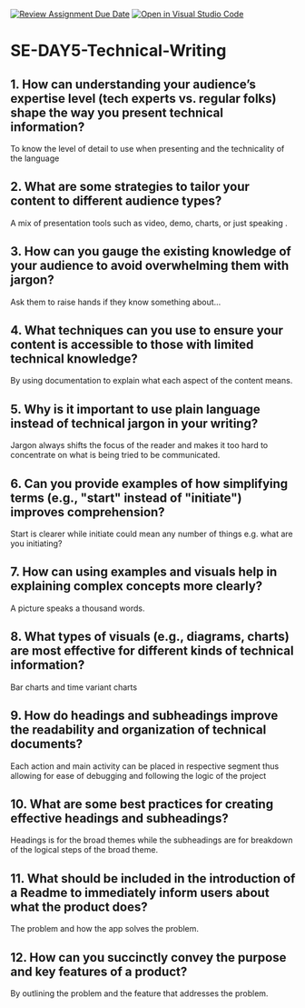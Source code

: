 [![Review Assignment Due Date](https://classroom.github.com/assets/deadline-readme-button-22041afd0340ce965d47ae6ef1cefeee28c7c493a6346c4f15d667ab976d596c.svg)](https://classroom.github.com/a/zsAR-pyY)
[![Open in Visual Studio Code](https://classroom.github.com/assets/open-in-vscode-2e0aaae1b6195c2367325f4f02e2d04e9abb55f0b24a779b69b11b9e10269abc.svg)](https://classroom.github.com/online_ide?assignment_repo_id=18523875&assignment_repo_type=AssignmentRepo)
# SE-DAY5-Technical-Writing
## 1. How can understanding your audience’s expertise level (tech experts vs. regular folks) shape the way you present technical information?
To know the level of detail to use when presenting and the technicality of the language

## 2. What are some strategies to tailor your content to different audience types?
A mix of presentation tools such as video, demo, charts, or just speaking .
## 3. How can you gauge the existing knowledge of your audience to avoid overwhelming them with jargon?
Ask them to raise hands if they know something about…
## 4. What techniques can you use to ensure your content is accessible to those with limited technical knowledge?
By using documentation to explain what each aspect of the content means.
## 5. Why is it important to use plain language instead of technical jargon in your writing?
Jargon always shifts the focus of the reader and makes it too hard to concentrate on what is being tried to be communicated.

## 6. Can you provide examples of how simplifying terms (e.g., "start" instead of "initiate") improves comprehension?
Start is clearer while initiate could mean any number of things e.g. what are you initiating?

## 7. How can using examples and visuals help in explaining complex concepts more clearly?
A picture speaks a thousand words.

## 8. What types of visuals (e.g., diagrams, charts) are most effective for different kinds of technical information?
Bar charts and time variant charts

## 9. How do headings and subheadings improve the readability and organization of technical documents?
Each action and main activity can be placed in respective segment thus allowing for ease of debugging and following the logic of the project

## 10. What are some best practices for creating effective headings and subheadings?
Headings is for the broad themes while the subheadings are for breakdown of the logical steps of the broad theme.

## 11. What should be included in the introduction of a Readme to immediately inform users about what the product does?
The problem and how the app solves the problem.

## 12. How can you succinctly convey the purpose and key features of a product?
By outlining the problem and the feature that addresses the problem.



